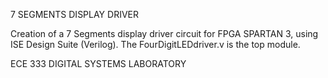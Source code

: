 7 SEGMENTS DISPLAY DRIVER

Creation of a 7 Segments display driver circuit for FPGA SPARTAN 3, using ISE Design Suite (Verilog). The FourDigitLEDdriver.v is the top module.

ECE 333 DIGITAL SYSTEMS LABORATORY
